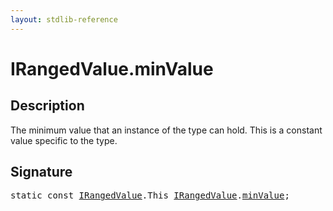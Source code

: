 ```yaml
---
layout: stdlib-reference
---
```


# IRangedValue.minValue

## Description

The minimum value that an instance of the type can hold.
This is a constant value specific to the type.


## Signature
<pre>
<span class='code_keyword'>static</span> <span class='code_keyword'>const</span> <a href="../index.html" class="code_type">IRangedValue</a>.<span class="code_keyword">This</span> <a href="../index.html" class="code_type">IRangedValue</a>.<a href=".html" class="code_var">minValue</a>;
</pre>

